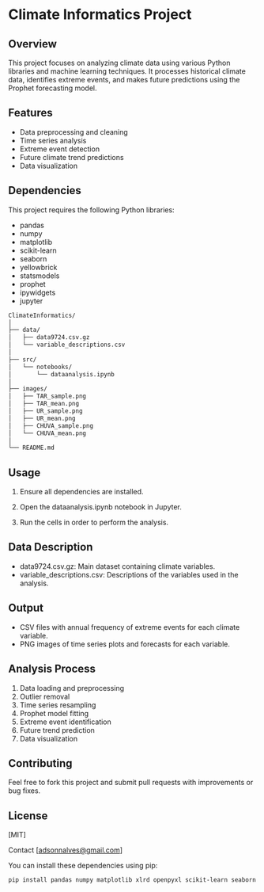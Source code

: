 # Climate Informatics Project

## Overview
This project focuses on analyzing climate data using various Python libraries and machine learning techniques. It processes historical climate data, identifies extreme events, and makes future predictions using the Prophet forecasting model.

## Features
- Data preprocessing and cleaning
- Time series analysis
- Extreme event detection
- Future climate trend predictions
- Data visualization

## Dependencies
This project requires the following Python libraries:
- pandas
- numpy
- matplotlib
- scikit-learn
- seaborn
- yellowbrick
- statsmodels
- prophet
- ipywidgets
- jupyter
```bash
ClimateInformatics/
│
├── data/
│   ├── data9724.csv.gz
│   └── variable_descriptions.csv
│
├── src/
│   └── notebooks/
│       └── dataanalysis.ipynb
│
├── images/
│   ├── TAR_sample.png
│   ├── TAR_mean.png
│   ├── UR_sample.png
│   ├── UR_mean.png
│   ├── CHUVA_sample.png
│   └── CHUVA_mean.png
│
└── README.md
```
## Usage

1. Ensure all dependencies are installed.

2. Open the dataanalysis.ipynb notebook in Jupyter.
3. Run the cells in order to perform the analysis.

## Data Description

- data9724.csv.gz: Main dataset containing climate variables.
- variable_descriptions.csv: Descriptions of the variables used in the analysis.

## Output
- CSV files with annual frequency of extreme events for each climate variable.
- PNG images of time series plots and forecasts for each variable.
## Analysis Process
1. Data loading and preprocessing
2. Outlier removal
3. Time series resampling
4. Prophet model fitting
5. Extreme event identification
6. Future trend prediction
7. Data visualization

## Contributing
Feel free to fork this project and submit pull requests with improvements or bug fixes.

## License
[MIT]

Contact
[adsonnalves@gmail.com]

You can install these dependencies using pip:

```bash
pip install pandas numpy matplotlib xlrd openpyxl scikit-learn seaborn yellowbrick statsmodels prophet ipywidgets jupyter
```

